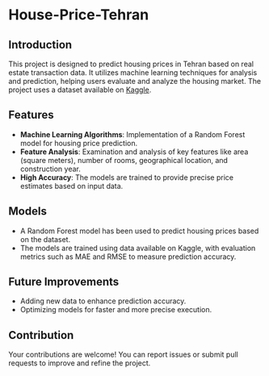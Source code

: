 # House-Price-Tehran

## Introduction

This project is designed to predict housing prices in Tehran based on real estate transaction data. It utilizes machine learning techniques for analysis and prediction, helping users evaluate and analyze the housing market.
The project uses a dataset available on [Kaggle](https://www.kaggle.com/datasets/mokar2001/house-price-tehran-iran).

## Features

* **Machine Learning Algorithms**: Implementation of a Random Forest model for housing price prediction.
* **Feature Analysis**: Examination and analysis of key features like area (square meters), number of rooms, geographical location, and construction year.
* **High Accuracy**: The models are trained to provide precise price estimates based on input data.

## Models

* A Random Forest model has been used to predict housing prices based on the dataset.
* The models are trained using data available on Kaggle, with evaluation metrics such as MAE and RMSE to measure prediction accuracy.

## Future Improvements

* Adding new data to enhance prediction accuracy.
* Optimizing models for faster and more precise execution.

## Contribution

Your contributions are welcome! You can report issues or submit pull requests to improve and refine the project.